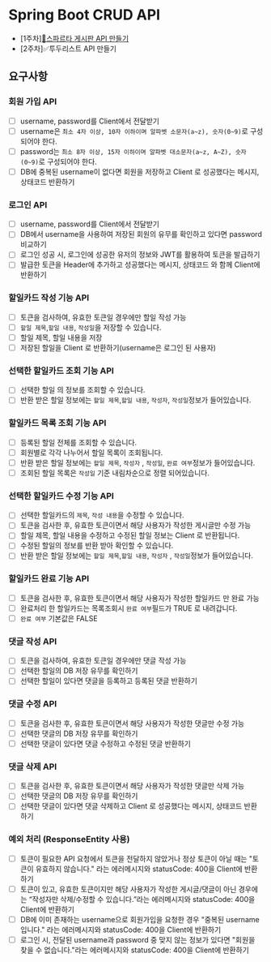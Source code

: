 # Spring Boot CRUD API
- [1주차][📰스파르타 게시판 API 만들기](https://github.com/hwana/sparta-board-project/tree/first-week)
- [2주차]✅투두리스트 API 만들기

## 요구사항
### 회원 가입 API
- [ ]  username, password를 Client에서 전달받기
- [ ]  username은  `최소 4자 이상, 10자 이하이며 알파벳 소문자(a~z), 숫자(0~9)`로 구성되어야 한다.
- [ ]  password는  `최소 8자 이상, 15자 이하이며 알파벳 대소문자(a~z, A~Z), 숫자(0~9)`로 구성되어야 한다.
- [ ]  DB에 중복된 username이 없다면 회원을 저장하고 Client 로 성공했다는 메시지, 상태코드 반환하기
  
### 로그인 API
- [ ]  username, password를 Client에서 전달받기
- [ ]  DB에서 username을 사용하여 저장된 회원의 유무를 확인하고 있다면 password 비교하기
- [ ]  로그인 성공 시, 로그인에 성공한 유저의 정보와 JWT를 활용하여 토큰을 발급하기
- [ ]  발급한 토큰을 Header에 추가하고 성공했다는 메시지, 상태코드 와 함께 Client에 반환하기
   
### 할일카드 작성 기능 API
- [ ]  토큰을 검사하여, 유효한 토큰일 경우에만 할일 작성 가능
- [ ]  `할일 제목`,`할일 내용`, `작성일`을 저장할 수 있습니다.
- [ ]  할일 제목, 할일 내용을 저장
- [ ]  저장된 할일을 Client 로 반환하기(username은 로그인 된 사용자)
  
### 선택한 할일카드  조회 기능 API
- [ ] 선택한 할일 의 정보를 조회할 수 있습니다.
- [ ]  반환 받은 할일 정보에는 `할일 제목`,`할일 내용`, `작성자`, `작성일`정보가 들어있습니다.
   
### 할일카드 목록 조회 기능 API
- [ ]  등록된 할일 전체를 조회할 수 있습니다.
- [ ]  회원별로 각각 나누어서 할일 목록이 조회됩니다.
- [ ]  반환 받은 할일 정보에는 `할일 제목`, `작성자` , `작성일`, `완료 여부`정보가 들어있습니다.
- [ ]  조회된 할일 목록은 `작성일` 기준 내림차순으로 정렬 되어있습니다.

### 선택한  할일카드 수정 기능 API
- [ ]  선택한  할일카드의 `제목`, `작성 내용`을 수정할 수 있습니다.
- [ ]  토큰을 검사한 후, 유효한 토큰이면서 해당 사용자가 작성한 게시글만 수정 가능
- [ ]  할일 제목, 할일 내용을 수정하고 수정된 할일 정보는 Client 로 반환됩니다.
- [ ]  수정된  할일의 정보를 반환 받아 확인할 수 있습니다.
- [ ]  반환 받은 할일 정보에는 `할일 제목`,`할일 내용`, `작성자` , `작성일`정보가 들어있습니다.
   
### 할일카드 완료 기능 API
- [ ]  토큰을 검사한 후, 유효한 토큰이면서 해당 사용자가 작성한 할일카드 만 완료 가능
- [ ]  완료처리 한 할일카드는 목록조회시 `완료 여부`필드가 TRUE 로 내려갑니다.
- [ ]  `완료 여부` 기본값은 FALSE
### 댓글 작성 API
- [ ]  토큰을 검사하여, 유효한 토큰일 경우에만 댓글 작성 가능
- [ ]  선택한 할일의 DB 저장 유무를 확인하기
- [ ]  선택한 할일이 있다면 댓글을 등록하고 등록된 댓글 반환하기
### 댓글 수정 API
- [ ]  토큰을 검사한 후, 유효한 토큰이면서 해당 사용자가 작성한 댓글만 수정 가능
- [ ]  선택한 댓글의 DB 저장 유무를 확인하기
- [ ]  선택한 댓글이 있다면 댓글 수정하고 수정된 댓글 반환하기
### 댓글 삭제 API
- [ ]  토큰을 검사한 후, 유효한 토큰이면서 해당 사용자가 작성한 댓글만 삭제 가능
- [ ]  선택한 댓글의 DB 저장 유무를 확인하기
- [ ]  선택한 댓글이 있다면 댓글 삭제하고 Client 로 성공했다는 메시지, 상태코드 반환하기
### 예외 처리 (ResponseEntity 사용)
- [ ]  토큰이 필요한 API 요청에서 토큰을 전달하지 않았거나 정상 토큰이 아닐 때는 "토큰이 유효하지 않습니다." 라는 에러메시지와 statusCode: 400을 Client에 반환하기
- [ ]  토큰이 있고, 유효한 토큰이지만 해당 사용자가 작성한 게시글/댓글이 아닌 경우에는 “작성자만 삭제/수정할 수 있습니다.”라는 에러메시지와 statusCode: 400을 Client에 반환하기
- [ ]  DB에 이미 존재하는 username으로 회원가입을 요청한 경우 "중복된 username 입니다." 라는 에러메시지와 statusCode: 400을 Client에 반환하기
- [ ]  로그인 시, 전달된 username과 password 중 맞지 않는 정보가 있다면 "회원을 찾을 수 없습니다."라는 에러메시지와 statusCode: 400을 Client에 반환하기
